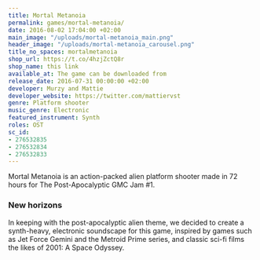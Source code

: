 ```yaml
---
title: Mortal Metanoia
permalink: games/mortal-metanoia/
date: 2016-08-02 17:04:00 +02:00
main_image: "/uploads/mortal-metanoia_main.png"
header_image: "/uploads/mortal-metanoia_carousel.png"
title_no_spaces: mortalmetanoia
shop_url: https://t.co/4hzjZctQ8r
shop_name: this link
available_at: The game can be downloaded from
release_date: 2016-07-31 00:00:00 +02:00
developer: Murzy and Mattie
developer_website: https://twitter.com/mattiervst
genre: Platform shooter
music_genre: Electronic
featured_instrument: Synth
roles: OST
sc_id:
- 276532835
- 276532834
- 276532833
---
```


Mortal Metanoia is an action-packed alien platform shooter made in 72 hours for The Post-Apocalyptic GMC Jam #1.

### New horizons
In keeping with the post-apocalyptic alien theme, we decided to create a synth-heavy, electronic soundscape for this game, inspired by games such as Jet Force Gemini and the Metroid Prime series, and classic sci-fi films the likes of 2001: A Space Odyssey.
